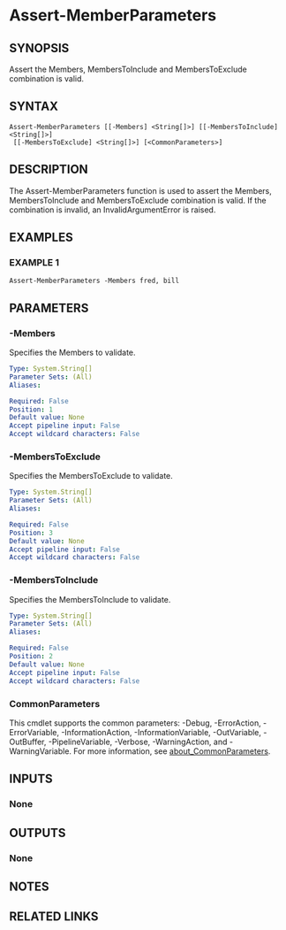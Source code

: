 
# Assert-MemberParameters

## SYNOPSIS
Assert the Members, MembersToInclude and MembersToExclude combination is valid.

## SYNTAX

```
Assert-MemberParameters [[-Members] <String[]>] [[-MembersToInclude] <String[]>]
 [[-MembersToExclude] <String[]>] [<CommonParameters>]
```

## DESCRIPTION
The Assert-MemberParameters function is used to assert the Members, MembersToInclude and MembersToExclude
combination is valid.
If the combination is invalid, an InvalidArgumentError is raised.

## EXAMPLES

### EXAMPLE 1
```
Assert-MemberParameters -Members fred, bill
```

## PARAMETERS

### -Members
Specifies the Members to validate.

```yaml
Type: System.String[]
Parameter Sets: (All)
Aliases:

Required: False
Position: 1
Default value: None
Accept pipeline input: False
Accept wildcard characters: False
```

### -MembersToExclude
Specifies the MembersToExclude to validate.

```yaml
Type: System.String[]
Parameter Sets: (All)
Aliases:

Required: False
Position: 3
Default value: None
Accept pipeline input: False
Accept wildcard characters: False
```

### -MembersToInclude
Specifies the MembersToInclude to validate.

```yaml
Type: System.String[]
Parameter Sets: (All)
Aliases:

Required: False
Position: 2
Default value: None
Accept pipeline input: False
Accept wildcard characters: False
```

### CommonParameters
This cmdlet supports the common parameters: -Debug, -ErrorAction, -ErrorVariable, -InformationAction, -InformationVariable, -OutVariable, -OutBuffer, -PipelineVariable, -Verbose, -WarningAction, and -WarningVariable. For more information, see [about_CommonParameters](http://go.microsoft.com/fwlink/?LinkID=113216).

## INPUTS

### None
## OUTPUTS

### None
## NOTES

## RELATED LINKS
